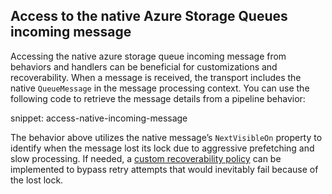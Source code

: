 ## Access to the native Azure Storage Queues incoming message

Accessing the native azure storage queue incoming message from behaviors and handlers can be beneficial for customizations and recoverability.  When a message is received, the transport includes the native `QueueMessage` in the message processing context. You can use the following code to retrieve the message details from a pipeline behavior:

snippet: access-native-incoming-message

The behavior above utilizes the native message’s `NextVisibleOn` property to identify when the message lost its lock due to aggressive prefetching and slow processing. If needed, a [custom recoverability policy](/nservicebus/recoverability/custom-recoverability-policy.md) can be implemented to bypass retry attempts that would inevitably fail because of the lost lock.
